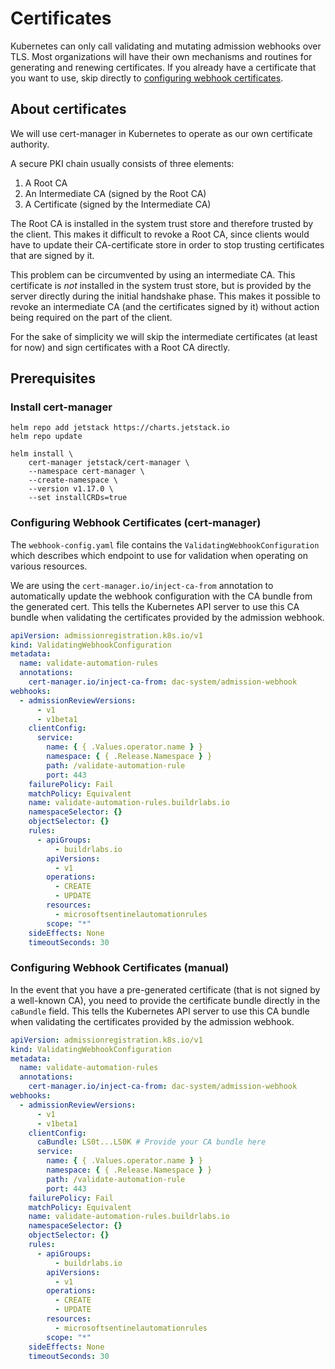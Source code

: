 # Certificates

Kubernetes can only call validating and mutating admission webhooks over TLS. Most organizations will have their own mechanisms and routines for generating and renewing certificates. If you already have a certificate that you want to use, skip directly to [configuring webhook certificates](#configuring-webhook-certificates-manual).

## About certificates

We will use cert-manager in Kubernetes to operate as our own certificate authority.

A secure PKI chain usually consists of three elements:

1. A Root CA
2. An Intermediate CA (signed by the Root CA)
3. A Certificate (signed by the Intermediate CA)

The Root CA is installed in the system trust store and therefore trusted by the client. This makes it difficult to revoke a Root CA, since clients would have to update their CA-certificate store in order to stop trusting certificates that are signed by it.

This problem can be circumvented by using an intermediate CA. This certificate is _not_ installed in the system trust store, but is provided by the server directly during the initial handshake phase. This makes it possible to revoke an intermediate CA (and the certificates signed by it) without action being required on the part of the client.

For the sake of simplicity we will skip the intermediate certificates (at least for now) and sign certificates with a Root CA directly.

## Prerequisites

### Install cert-manager

```
helm repo add jetstack https://charts.jetstack.io
helm repo update

helm install \
    cert-manager jetstack/cert-manager \
    --namespace cert-manager \
    --create-namespace \
    --version v1.17.0 \
    --set installCRDs=true
```

### Configuring Webhook Certificates (cert-manager)

The `webhook-config.yaml` file contains the `ValidatingWebhookConfiguration` which describes which endpoint to use for validation when operating on various resources.

We are using the `cert-manager.io/inject-ca-from` annotation to automatically update the webhook configuration with the CA bundle from the generated cert. This tells the Kubernetes API server to use this CA bundle when validating the certificates provided by the admission webhook.

```yaml
apiVersion: admissionregistration.k8s.io/v1
kind: ValidatingWebhookConfiguration
metadata:
  name: validate-automation-rules
  annotations:
    cert-manager.io/inject-ca-from: dac-system/admission-webhook
webhooks:
  - admissionReviewVersions:
      - v1
      - v1beta1
    clientConfig:
      service:
        name: { { .Values.operator.name } }
        namespace: { { .Release.Namespace } }
        path: /validate-automation-rule
        port: 443
    failurePolicy: Fail
    matchPolicy: Equivalent
    name: validate-automation-rules.buildrlabs.io
    namespaceSelector: {}
    objectSelector: {}
    rules:
      - apiGroups:
          - buildrlabs.io
        apiVersions:
          - v1
        operations:
          - CREATE
          - UPDATE
        resources:
          - microsoftsentinelautomationrules
        scope: "*"
    sideEffects: None
    timeoutSeconds: 30
```

### Configuring Webhook Certificates (manual)

In the event that you have a pre-generated certificate (that is not signed by a well-known CA), you need to provide the certificate bundle directly in the `caBundle` field. This tells the Kubernetes API server to use this CA bundle when validating the certificates provided by the admission webhook.

```yaml
apiVersion: admissionregistration.k8s.io/v1
kind: ValidatingWebhookConfiguration
metadata:
  name: validate-automation-rules
  annotations:
    cert-manager.io/inject-ca-from: dac-system/admission-webhook
webhooks:
  - admissionReviewVersions:
      - v1
      - v1beta1
    clientConfig:
      caBundle: LS0t...LS0K # Provide your CA bundle here
      service:
        name: { { .Values.operator.name } }
        namespace: { { .Release.Namespace } }
        path: /validate-automation-rule
        port: 443
    failurePolicy: Fail
    matchPolicy: Equivalent
    name: validate-automation-rules.buildrlabs.io
    namespaceSelector: {}
    objectSelector: {}
    rules:
      - apiGroups:
          - buildrlabs.io
        apiVersions:
          - v1
        operations:
          - CREATE
          - UPDATE
        resources:
          - microsoftsentinelautomationrules
        scope: "*"
    sideEffects: None
    timeoutSeconds: 30
```
